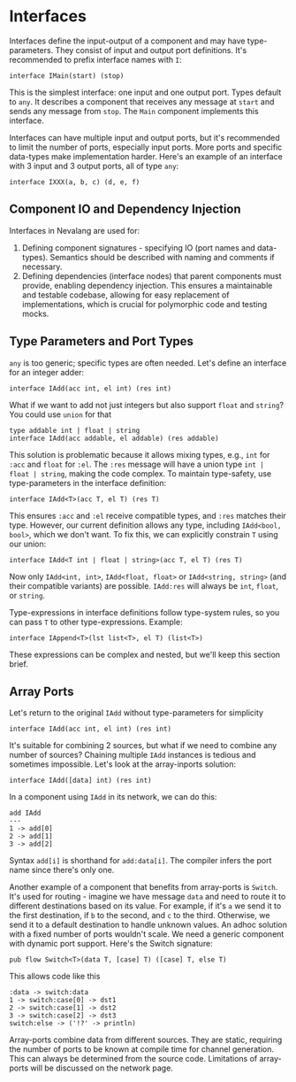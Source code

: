 # Interfaces

Interfaces define the input-output of a component and may have type-parameters. They consist of input and output port definitions. It's recommended to prefix interface names with `I`:

```neva
interface IMain(start) (stop)
```

This is the simplest interface: one input and one output port. Types default to `any`. It describes a component that receives any message at `start` and sends any message from `stop`. The `Main` component implements this interface.

Interfaces can have multiple input and output ports, but it's recommended to limit the number of ports, especially input ports. More ports and specific data-types make implementation harder. Here's an example of an interface with 3 input and 3 output ports, all of type `any`:

```neva
interface IXXX(a, b, c) (d, e, f)
```

## Component IO and Dependency Injection

Interfaces in Nevalang are used for:

1. Defining component signatures - specifying IO (port names and data-types). Semantics should be described with naming and comments if necessary.
2. Defining dependencies (interface nodes) that parent components must provide, enabling dependency injection. This ensures a maintainable and testable codebase, allowing for easy replacement of implementations, which is crucial for polymorphic code and testing mocks.

## Type Parameters and Port Types

`any` is too generic; specific types are often needed. Let's define an interface for an integer adder:

```neva
interface IAdd(acc int, el int) (res int)
```

What if we want to add not just integers but also support `float` and `string`? You could use `union` for that

```neva
type addable int | float | string
interface IAdd(acc addable, el addable) (res addable)
```

This solution is problematic because it allows mixing types, e.g., `int` for `:acc` and `float` for `:el`. The `:res` message will have a union type `int | float | string`, making the code complex. To maintain type-safety, use type-parameters in the interface definition:

```neva
interface IAdd<T>(acc T, el T) (res T)
```

This ensures `:acc` and `:el` receive compatible types, and `:res` matches their type. However, our current definition allows any type, including `IAdd<bool, bool>`, which we don't want. To fix this, we can explicitly constrain `T` using our union:

```neva
interface IAdd<T int | float | string>(acc T, el T) (res T)
```

Now only `IAdd<int, int>`, `IAdd<float, float>` or `IAdd<string, string>` (and their compatible variants) are possible. `IAdd:res` will always be `int`, `float`, or `string`.

Type-expressions in interface definitions follow type-system rules, so you can pass `T` to other type-expressions. Example:

```
interface IAppend<T>(lst list<T>, el T) (list<T>)
```

These expressions can be complex and nested, but we'll keep this section brief.

## Array Ports

Let's return to the original `IAdd` without type-parameters for simplicity

```neva
interface IAdd(acc int, el int) (res int)
```

It's suitable for combining 2 sources, but what if we need to combine any number of sources? Chaining multiple `IAdd` instances is tedious and sometimes impossible. Let's look at the array-inports solution:

```neva
interface IAdd([data] int) (res int)
```

In a component using `IAdd` in its network, we can do this:

```neva
add IAdd
---
1 -> add[0]
2 -> add[1]
3 -> add[2]
```

Syntax `add[i]` is shorthand for `add:data[i]`. The compiler infers the port name since there's only one.

Another example of a component that benefits from array-ports is `Switch`. It's used for routing - imagine we have message `data` and need to route it to different destinations based on its value. For example, if it's `a` we send it to the first destination, if `b` to the second, and `c` to the third. Otherwise, we send it to a default destination to handle unknown values. An adhoc solution with a fixed number of ports wouldn't scale. We need a generic component with dynamic port support. Here's the Switch signature:

```neva
pub flow Switch<T>(data T, [case] T) ([case] T, else T)
```

This allows code like this

```neva
:data -> switch:data
1 -> switch:case[0] -> dst1
2 -> switch:case[1] -> dst2
3 -> switch:case[2] -> dst3
switch:else -> ('!?' -> println)
```

Array-ports combine data from different sources. They are static, requiring the number of ports to be known at compile time for channel generation. This can always be determined from the source code. Limitations of array-ports will be discussed on the network page.

